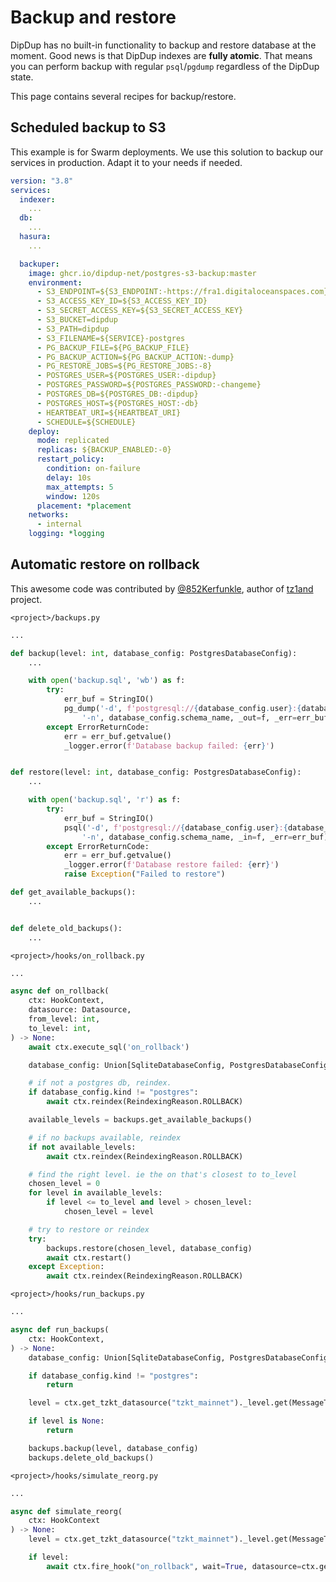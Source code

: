 # Backup and restore

DipDup has no built-in functionality to backup and restore database at the moment. Good news is that DipDup indexes are **fully atomic**. That means you can perform backup with regular `psql`/`pgdump` regardless of the DipDup state.

This page contains several recipes for backup/restore.

## Scheduled backup to S3

This example is for Swarm deployments. We use this solution to backup our services in production. Adapt it to your needs if needed.

```yaml
version: "3.8"
services:
  indexer:
    ...
  db:
    ...
  hasura:
    ...

  backuper:
    image: ghcr.io/dipdup-net/postgres-s3-backup:master
    environment:
      - S3_ENDPOINT=${S3_ENDPOINT:-https://fra1.digitaloceanspaces.com}
      - S3_ACCESS_KEY_ID=${S3_ACCESS_KEY_ID}
      - S3_SECRET_ACCESS_KEY=${S3_SECRET_ACCESS_KEY}
      - S3_BUCKET=dipdup
      - S3_PATH=dipdup
      - S3_FILENAME=${SERVICE}-postgres
      - PG_BACKUP_FILE=${PG_BACKUP_FILE}
      - PG_BACKUP_ACTION=${PG_BACKUP_ACTION:-dump}
      - PG_RESTORE_JOBS=${PG_RESTORE_JOBS:-8}
      - POSTGRES_USER=${POSTGRES_USER:-dipdup}
      - POSTGRES_PASSWORD=${POSTGRES_PASSWORD:-changeme}
      - POSTGRES_DB=${POSTGRES_DB:-dipdup}
      - POSTGRES_HOST=${POSTGRES_HOST:-db}
      - HEARTBEAT_URI=${HEARTBEAT_URI}
      - SCHEDULE=${SCHEDULE}
    deploy:
      mode: replicated
      replicas: ${BACKUP_ENABLED:-0}
      restart_policy:
        condition: on-failure
        delay: 10s
        max_attempts: 5
        window: 120s
      placement: *placement
    networks:
      - internal
    logging: *logging

```

## Automatic restore on rollback

This awesome code was contributed by [@852Kerfunkle](https://github.com/852Kerfunkle), author of [tz1and](https://github.com/tz1and/) project.

`<project>/backups.py`

```python
...

def backup(level: int, database_config: PostgresDatabaseConfig):
    ...

    with open('backup.sql', 'wb') as f:
        try:
            err_buf = StringIO()
            pg_dump('-d', f'postgresql://{database_config.user}:{database_config.password}@{database_config.host}:{database_config.port}/{database_config.database}', '--clean',
                '-n', database_config.schema_name, _out=f, _err=err_buf) #, '-E', 'UTF8'
        except ErrorReturnCode:
            err = err_buf.getvalue()
            _logger.error(f'Database backup failed: {err}')


def restore(level: int, database_config: PostgresDatabaseConfig):
    ...

    with open('backup.sql', 'r') as f:
        try:
            err_buf = StringIO()
            psql('-d', f'postgresql://{database_config.user}:{database_config.password}@{database_config.host}:{database_config.port}/{database_config.database}',
                '-n', database_config.schema_name, _in=f, _err=err_buf)
        except ErrorReturnCode:
            err = err_buf.getvalue()
            _logger.error(f'Database restore failed: {err}')
            raise Exception("Failed to restore")

def get_available_backups():
    ...


def delete_old_backups():
    ...
```

`<project>/hooks/on_rollback.py`

```python
...

async def on_rollback(
    ctx: HookContext,
    datasource: Datasource,
    from_level: int,
    to_level: int,
) -> None:
    await ctx.execute_sql('on_rollback')

    database_config: Union[SqliteDatabaseConfig, PostgresDatabaseConfig] = ctx.config.database

    # if not a postgres db, reindex.
    if database_config.kind != "postgres":
        await ctx.reindex(ReindexingReason.ROLLBACK)

    available_levels = backups.get_available_backups()

    # if no backups available, reindex
    if not available_levels:
        await ctx.reindex(ReindexingReason.ROLLBACK)

    # find the right level. ie the on that's closest to to_level
    chosen_level = 0
    for level in available_levels:
        if level <= to_level and level > chosen_level:
            chosen_level = level

    # try to restore or reindex
    try:
        backups.restore(chosen_level, database_config)
        await ctx.restart()
    except Exception:
        await ctx.reindex(ReindexingReason.ROLLBACK)
```

`<project>/hooks/run_backups.py`

```python
...

async def run_backups(
    ctx: HookContext,
) -> None:
    database_config: Union[SqliteDatabaseConfig, PostgresDatabaseConfig] = ctx.config.database

    if database_config.kind != "postgres":
        return

    level = ctx.get_tzkt_datasource("tzkt_mainnet")._level.get(MessageType.head)

    if level is None:
        return

    backups.backup(level, database_config)
    backups.delete_old_backups()
```

`<project>/hooks/simulate_reorg.py`

```python
...

async def simulate_reorg(
    ctx: HookContext
) -> None:
    level = ctx.get_tzkt_datasource("tzkt_mainnet")._level.get(MessageType.head)

    if level:
        await ctx.fire_hook("on_rollback", wait=True, datasource=ctx.get_tzkt_datasource("tzkt_mainnet"), from_level=level, to_level=level-2)
```
